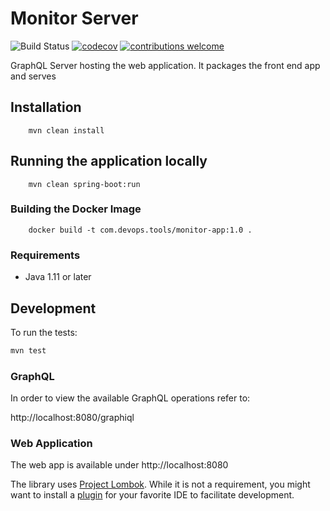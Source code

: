 # Monitor Server

![Build Status](https://travis-ci.com/flexudy/flexudy-gateway.svg?token=mkEY3vWKpsKgXs8jzWKp&branch=master)
[![codecov](https://codecov.io/gh/flexudy/flexudy-gateway/branch/master/graph/badge.svg?token=PSG835WNZ0)](https://codecov.io/gh/flexudy/flexudy-gateway)
[![contributions welcome](https://img.shields.io/badge/contributions-welcome-brightgreen.svg?style=flat)](https://github.com/dwyl/esta/issues)

GraphQL Server hosting the web application. It packages the front end app and serves 

## Installation

```
    mvn clean install
```

## Running the application locally

```
    mvn clean spring-boot:run
```

### Building the Docker Image

```
    docker build -t com.devops.tools/monitor-app:1.0 .

```

### Requirements

- Java 1.11 or later

## Development

To run the tests:

```sh
mvn test
```

### GraphQL
In order to view the available GraphQL operations refer to:

http://localhost:8080/graphiql

### Web Application
The web app is available under http://localhost:8080


The library uses [Project Lombok][lombok]. While it is not a requirement, you
might want to install a [plugin][lombok-plugins] for your favorite IDE to
facilitate development.

[lombok]: https://projectlombok.org
[lombok-plugins]: https://projectlombok.org/setup/overview
